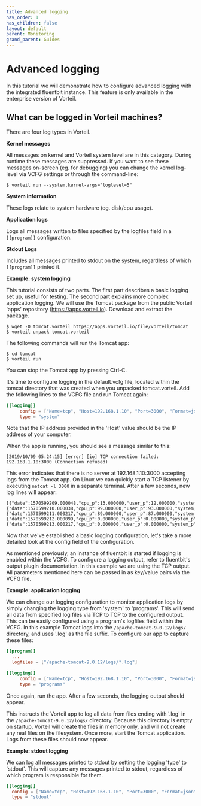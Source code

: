 ```yaml
---
title: Advanced logging
nav_order: 1
has_children: false
layout: default
parent: Monitoring
grand_parent: Guides
---
```


# Advanced logging

In this tutorial we will demonstrate how to configure advanced logging with the integrated fluentbit instance. This feature is only available in the enterprise version of Vorteil.

## What can be logged in Vorteil machines?

There are four log types in Vorteil.

**Kernel messages**

All messages on kernel and Vorteil system level are in this category. During runtime these messages are suppressed. If you want to see these messages on-screen (eg. for debugging) you can change the kernel log-level via VCFG settings or through the command-line:

```
$ vorteil run --system.kernel-args="loglevel=5"
```

**System information**

These logs relate to system hardware (eg. disk/cpu usage).

**Application logs**

Logs all messages written to files specified by the logfiles field in a `[[program]]` configuration.

**Stdout Logs**

Includes all messages printed to stdout on the system, regardless of which `[[program]]` printed it.

**Example: system logging**

This tutorial consists of two parts. The first part describes a basic logging set up, useful for testing. The second part explains more complex application logging. We will use the Tomcat package from the public Vorteil 'apps' repository (https://apps.vorteil.io). Download and extract the package.

```
$ wget -O tomcat.vorteil https://apps.vorteil.io/file/vorteil/tomcat
$ vorteil unpack tomcat.vorteil
```

The following commands will run the Tomcat app:

```
$ cd tomcat
$ vorteil run
```

You can stop the Tomcat app by pressing Ctrl-C.

It's time to configure logging in the default.vcfg file, located within the tomcat directory that was created when you unpacked tomcat.vorteil. Add the following lines to the VCFG file and run Tomcat again:

```toml
[[logging]]
     config = ["Name=tcp", "Host=192.168.1.10", "Port=3000", "Format=json"]
     type = "system"
```

Note that the IP address provided in the 'Host' value should be the IP address of your computer.

When the app is running, you should see a message similar to this:

```
[2019/10/09 05:24:15] [error] [io] TCP connection failed: 192.168.1.10:3000 (Connection refused)
```

This error indicates that there is no server at 192.168.1.10:3000 accepting logs from the Tomcat app. On Linux we can quickly start a TCP listener by executing `netcat -l 3000` in a separate terminal. After a few seconds, new log lines will appear:

```
[{"date":1570599209.000048,"cpu_p":13.000000,"user_p":12.000000,"system_p":1.000000,"cpu0.p_cpu":13.000000,"cpu0.p_user":12.000000,"cpu0.p_system":1.000000},{"date":1570599210.000038,"cpu_p":99.000000,"user_p":93.000000,"system_p":6.000000,"cpu0.p_cpu":99.000000,"cpu0.p_user":93.000000,"cpu0.p_system":6.000000},{"date":1570599211.000217,"cpu_p":89.000000,"user_p":87.000000,"system_p":2.000000,"cpu0.p_cpu":89.000000,"cpu0.p_user":87.000000,"cpu0.p_system":2.000000},{"date":1570599212.000099,"cpu_p":0.000000,"user_p":0.000000,"system_p":0.000000,"cpu0.p_cpu":0.000000,"cpu0.p_user":0.000000,"cpu0.p_system":0.000000},{"date":1570599213.000217,"cpu_p":0.000000,"user_p":0.000000,"system_p":0.000000,"cpu0.p_cpu":0.000000,"cpu0.p_user":0.000000,"cpu0......
```

Now that we've established a basic logging configuration, let's take a more detailed look at the config field of the configuration.

As mentioned previously, an instance of fluentbit is started if logging is enabled within the VCFG. To configure a logging output, refer to fluentbit's output plugin documentation. In this example we are using the TCP output. All parameters mentioned here can be passed in as key/value pairs via the VCFG file.

**Example: application logging**

We can change our logging configuration to monitor application logs by simply changing the logging type from 'system' to 'programs'. This will send all data from specified log files via TCP to TCP to the configured output. This can be easily configured using a program's logfiles field within the VCFG. In this example Tomcat logs into the `/apache-tomcat-9.0.12/logs/` directory, and uses '.log' as the file suffix. To configure our app to capture these files:

```toml
[[program]]
  ...
  logfiles = ["/apache-tomcat-9.0.12/logs/*.log"]

[[logging]]
     config = ["Name=tcp", "Host=192.168.1.10", "Port=3000", "Format=json"]
     type = "programs"
```

Once again, run the app. After a few seconds, the logging output should appear.

This instructs the Vorteil app to log all data from files ending with '.log' in the `/apache-tomcat-9.0.12/logs/` directory. Because this directory is empty on startup, Vorteil will create the files in memory only, and will not create any real files on the filesystem. Once more, start the Tomcat application. Logs from these files should now appear.

**Example: stdout logging**

We can log all messages printed to stdout by setting the logging 'type' to 'stdout'. This will capture any messages printed to stdout, regardless of which program is responsible for them.

```toml
[[logging]]
  config = ["Name=tcp", "Host=192.168.1.10", "Port=3000", "Format=json"]
  type = "stdout"
```